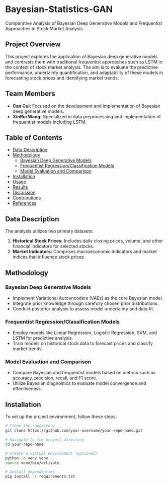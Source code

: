 # Bayesian-Statistics-GAN

Comparative Analysis of Bayesian Deep Generative Models and Frequentist Approaches in Stock Market Analysis

## Project Overview
This project explores the application of Bayesian deep generative models and contrasts them with traditional frequentist approaches such as LSTM in the context of stock market analysis. The aim is to evaluate the predictive performance, uncertainty quantification, and adaptability of these models in forecasting stock prices and identifying market trends.

## Team Members
- **Can Cui:** Focused on the development and implementation of Bayesian deep generative models.
- **XinRui Wang:** Specialized in data preprocessing and implementation of frequentist models including LSTM.

## Table of Contents
- [Data Description](#data-description)
- [Methodology](#methodology)
  - [Bayesian Deep Generative Models](#bayesian-deep-generative-models)
  - [Frequentist Regression/Classification Models](#frequentist-regressionclassification-models)
  - [Model Evaluation and Comparison](#model-evaluation-and-comparison)
- [Installation](#installation)
- [Usage](#usage)
- [Results](#results)
- [Discussion](#discussion)
- [Contributions](#contributions)
- [References](#references)

## Data Description
The analysis utilizes two primary datasets:
1. **Historical Stock Prices:** Includes daily closing prices, volume, and other financial indicators for selected stocks.
2. **Market Indicators:** Comprises macroeconomic indicators and market indices that influence stock prices.

## Methodology

### Bayesian Deep Generative Models
- Implement Variational Autoencoders (VAEs) as the core Bayesian model.
- Integrate prior knowledge through carefully chosen prior distributions.
- Conduct posterior analysis to assess model uncertainty and data fit.

### Frequentist Regression/Classification Models
- Employ models like Linear Regression, Logistic Regression, SVM, and LSTM for predictive analysis.
- Train models on historical stock data to forecast prices and classify market trends.

### Model Evaluation and Comparison
- Compare Bayesian and frequentist models based on metrics such as accuracy, precision, recall, and F1 score.
- Utilize Bayesian diagnostics to evaluate model convergence and effectiveness.

## Installation

To set up the project environment, follow these steps:

```bash
# Clone the repository
git clone https://github.com/your-username/your-repo-name.git

# Navigate to the project directory
cd your-repo-name

# Create a virtual environment (optional)
python -m venv venv
source venv/bin/activate

# Install dependencies
pip install -r requirements.txt
